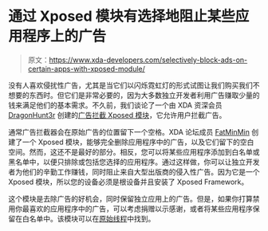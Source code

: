# 通过 Xposed 模块有选择地阻止某些应用程序上的广告

> 原文：<https://www.xda-developers.com/selectively-block-ads-on-certain-apps-with-xposed-module/>

没有人喜欢侵扰性广告，尤其是当它们以闪烁霓虹灯的形式试图让我们购买我们不想要的东西时。但它们是非常必要的，因为大多数独立开发者利用广告赚取少量的钱来满足他们的基本需求。不久前，我们谈论了一个由 XDA 资深会员 [DragonHunt3r](http://forum.xda-developers.com/member.php?u=4772048) 创建的[广告拦截 Xposed 模块](http://www.xda-developers.com/android/get-rid-of-ads-with-xposed-module/)，它允许用户拦截广告。

通常广告拦截器会在原始广告的位置留下一个空格。XDA 论坛成员 [FatMinMin](http://forum.xda-developers.com/member.php?u=4981793) 创建了一个 Xposed 模块，能够完全删除应用程序中的广告，以及它们留下的空白空间。然而，这还不是最好的部分。相反，您可以将某些应用程序添加到白名单或黑名单中，以便只排除或包括您选择的应用程序。通过这样做，你可以让独立开发者为他们的辛勤工作赚钱，同时阻止来自大型出版商的侵入性广告。因为它是一个 Xposed 模块，所以您的设备必须是根设备并且安装了 Xposed Framework。

这个模块是去除广告的好机会，同时保留独立应用上的广告。但是，如果你打算禁用你最喜欢的应用程序中的广告，可以考虑捐赠以示感谢，或者将某些应用程序保留在白名单中。该模块可以在[原始线程](http://forum.xda-developers.com/showthread.php?t=2597332)中找到。